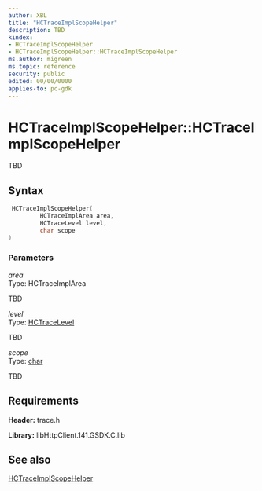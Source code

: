 ```yaml
---
author: XBL
title: "HCTraceImplScopeHelper"
description: TBD  
kindex:
- HCTraceImplScopeHelper
- HCTraceImplScopeHelper::HCTraceImplScopeHelper
ms.author: migreen
ms.topic: reference
security: public
edited: 00/00/0000
applies-to: pc-gdk
---
```


# HCTraceImplScopeHelper::HCTraceImplScopeHelper  

TBD    

## Syntax  
  
```cpp
 HCTraceImplScopeHelper(  
         HCTraceImplArea area,  
         HCTraceLevel level,  
         char scope  
)  
```  
  
### Parameters  
  
*area* &nbsp;&nbsp;  
Type: HCTraceImplArea  
  
TBD    
  
*level* &nbsp;&nbsp;  
Type: [HCTraceLevel](../../../enums/hctracelevel.md)  
  
TBD    
  
*scope* &nbsp;&nbsp;  
Type: [char](../../../structs/char.md)  
  
TBD    
  
  
## Requirements  
  
**Header:** trace.h
  
**Library:** libHttpClient.141.GSDK.C.lib
  
## See also  
[HCTraceImplScopeHelper](../hctraceimplscopehelper.md)
  
  
